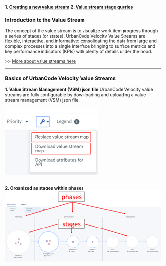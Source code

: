 
**1. [Creating a new value stream](newValueStream/newValueStream.md)**
**2. [Value stream stage queries](stageQueries/stageQueries.md)**

### Introduction to the Value Stream

The concept of the value stream is to visualize work item progress through a series of stages (or states). UrbanCode Velocity Value Streams are flexible, interactive, and informative: consolidating the data from large and complex processes into a single interface bringing to surface metrics and key performance indicators (KPIs) with plenty of details under the hood.

\>> [More about value streams here](https://mediacenter.ibm.com/media/What+is+Value+Stream+ManagementF/1_6t0uxrn6/73629892)

---

### Basics of UrbanCode Velocity Value Streams

**1. Value Stream Management (VSM) json file**
UrbanCode Velocity value streams are fully configurable by downloading and uploading a value stream management (VSM) json file.

<img src="vsmUploadDownload.png" alt="drawing" style="width:300px;"/>
<br/></br>

**2. Organized as stages within phases**
![Value Stream Graphic](media/overview.png)
